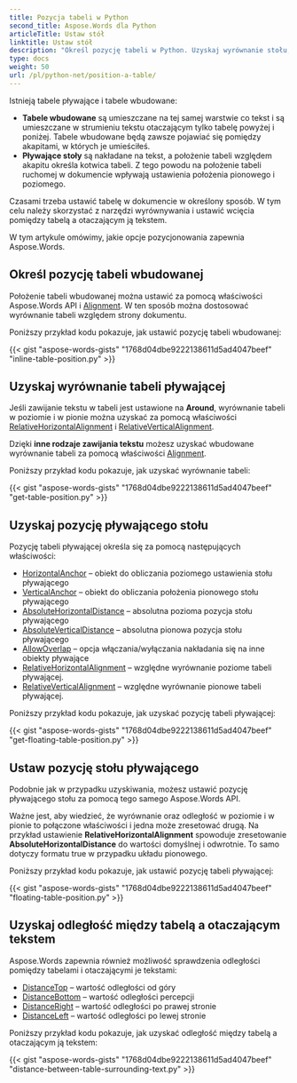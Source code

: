 ```yaml
---
title: Pozycja tabeli w Python
second_title: Aspose.Words dla Python
articleTitle: Ustaw stół
linktitle: Ustaw stół
description: "Określ pozycję tabeli w Python. Uzyskaj wyrównanie stołu, uzyskaj i ustaw pływającą pozycję stołu za pomocą Python."
type: docs
weight: 50
url: /pl/python-net/position-a-table/
---
```


Istnieją tabele pływające i tabele wbudowane:

* **Tabele wbudowane** są umieszczane na tej samej warstwie co tekst i są umieszczane w strumieniu tekstu otaczającym tylko tabelę powyżej i poniżej. Tabele wbudowane będą zawsze pojawiać się pomiędzy akapitami, w których je umieściłeś.
* **Pływające stoły** są nakładane na tekst, a położenie tabeli względem akapitu określa kotwica tabeli. Z tego powodu na położenie tabeli ruchomej w dokumencie wpływają ustawienia położenia pionowego i poziomego.

Czasami trzeba ustawić tabelę w dokumencie w określony sposób. W tym celu należy skorzystać z narzędzi wyrównywania i ustawić wcięcia pomiędzy tabelą a otaczającym ją tekstem.

W tym artykule omówimy, jakie opcje pozycjonowania zapewnia Aspose.Words.

## Określ pozycję tabeli wbudowanej

Położenie tabeli wbudowanej można ustawić za pomocą właściwości Aspose.Words API i [Alignment](https://reference.aspose.com/words/python-net/aspose.words.tables/table/alignment/). W ten sposób można dostosować wyrównanie tabeli względem strony dokumentu.

Poniższy przykład kodu pokazuje, jak ustawić pozycję tabeli wbudowanej:

{{< gist "aspose-words-gists" "1768d04dbe9222138611d5ad4047beef" "inline-table-position.py" >}}

## Uzyskaj wyrównanie tabeli pływającej

Jeśli zawijanie tekstu w tabeli jest ustawione na **Around**, wyrównanie tabeli w poziomie i w pionie można uzyskać za pomocą właściwości [RelativeHorizontalAlignment](https://reference.aspose.com/words/python-net/aspose.words.tables/table/relative_horizontal_alignment/) i [RelativeVerticalAlignment](https://reference.aspose.com/words/python-net/aspose.words.tables/table/relative_vertical_alignment/).

Dzięki **inne rodzaje zawijania tekstu** możesz uzyskać wbudowane wyrównanie tabeli za pomocą właściwości [Alignment](https://reference.aspose.com/words/python-net/aspose.words.tables/table/alignment/).

Poniższy przykład kodu pokazuje, jak uzyskać wyrównanie tabeli:

{{< gist "aspose-words-gists" "1768d04dbe9222138611d5ad4047beef" "get-table-position.py" >}}

## Uzyskaj pozycję pływającego stołu

 Pozycję tabeli pływającej określa się za pomocą następujących właściwości:

* [HorizontalAnchor](https://reference.aspose.com/words/python-net/aspose.words.tables/table/horizontal_anchor/) – obiekt do obliczania poziomego ustawienia stołu pływającego
* [VerticalAnchor](https://reference.aspose.com/words/python-net/aspose.words.tables/table/vertical_anchor/) – obiekt do obliczania położenia pionowego stołu pływającego
* [AbsoluteHorizontalDistance](https://reference.aspose.com/words/python-net/aspose.words.tables/table/absolute_horizontal_distance/) – absolutna pozioma pozycja stołu pływającego
* [AbsoluteVerticalDistance](https://reference.aspose.com/words/python-net/aspose.words.tables/table/absolute_vertical_distance/) – absolutna pionowa pozycja stołu pływającego
* [AllowOverlap](https://reference.aspose.com/words/python-net/aspose.words.tables/table/allow_overlap/) – opcja włączania/wyłączania nakładania się na inne obiekty pływające
* [RelativeHorizontalAlignment](https://reference.aspose.com/words/python-net/aspose.words.tables/table/relative_horizontal_alignment/) – względne wyrównanie poziome tabeli pływającej.
* [RelativeVerticalAlignment](https://reference.aspose.com/words/python-net/aspose.words.tables/table/relative_vertical_alignment/) – względne wyrównanie pionowe tabeli pływającej.

Poniższy przykład kodu pokazuje, jak uzyskać pozycję tabeli pływającej:

{{< gist "aspose-words-gists" "1768d04dbe9222138611d5ad4047beef" "get-floating-table-position.py" >}}

## Ustaw pozycję stołu pływającego

Podobnie jak w przypadku uzyskiwania, możesz ustawić pozycję pływającego stołu za pomocą tego samego Aspose.Words API.

Ważne jest, aby wiedzieć, że wyrównanie oraz odległość w poziomie i w pionie to połączone właściwości i jedna może zresetować drugą. Na przykład ustawienie **RelativeHorizontalAlignment** spowoduje zresetowanie **AbsoluteHorizontalDistance** do wartości domyślnej i odwrotnie. To samo dotyczy formatu true w przypadku układu pionowego.

Poniższy przykład kodu pokazuje, jak ustawić pozycję tabeli pływającej:

{{< gist "aspose-words-gists" "1768d04dbe9222138611d5ad4047beef" "floating-table-position.py" >}}

## Uzyskaj odległość między tabelą a otaczającym tekstem

Aspose.Words zapewnia również możliwość sprawdzenia odległości pomiędzy tabelami i otaczającymi je tekstami:

- [DistanceTop](https://reference.aspose.com/words/python-net/aspose.words.tables/table/distance_top/) – wartość odległości od góry
- [DistanceBottom](https://reference.aspose.com/words/python-net/aspose.words.tables/table/distance_bottom/) – wartość odległości percepcji
- [DistanceRight](https://reference.aspose.com/words/python-net/aspose.words.tables/table/distance_right/) – wartość odległości po prawej stronie
- [DistanceLeft](https://reference.aspose.com/words/python-net/aspose.words.tables/table/distance_left/) – wartość odległości po lewej stronie

Poniższy przykład kodu pokazuje, jak uzyskać odległość między tabelą a otaczającym ją tekstem:

{{< gist "aspose-words-gists" "1768d04dbe9222138611d5ad4047beef" "distance-between-table-surrounding-text.py" >}}